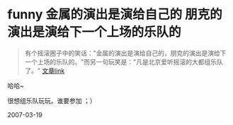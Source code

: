 # funny 金属的演出是演给自己的 朋克的演出是演给下一个上场的乐队的

> 有个摇滚圈子中的笑话："金属的演出是演给自己的，朋克的演出是演给下一个上场的乐队的。"而另一句玩笑是："凡是北京爱听摇滚的大都组乐队了。"
[文章link](http://www.chinaculture.org/gb/cn_zgwh/2006-01/24/content_78439_2.htm)

哈哈~

很想组乐队玩玩。谁要参加 ；）

2007-03-19